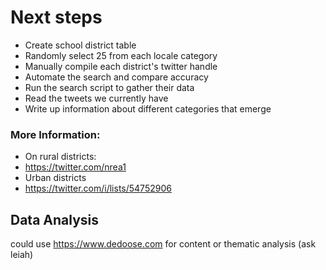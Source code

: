 # Next steps

- Create school district table 
- Randomly select 25 from each locale category 
- Manually compile each district's twitter handle 
- Automate the search and compare accuracy 
- Run the search script to gather their data 
- Read the tweets we currently have 
- Write up information about different categories that emerge 

### More Information: 
- On rural districts: 
- https://twitter.com/nrea1 
- Urban districts 
- https://twitter.com/i/lists/54752906 

## Data Analysis
could use https://www.dedoose.com for content or thematic analysis (ask leiah)